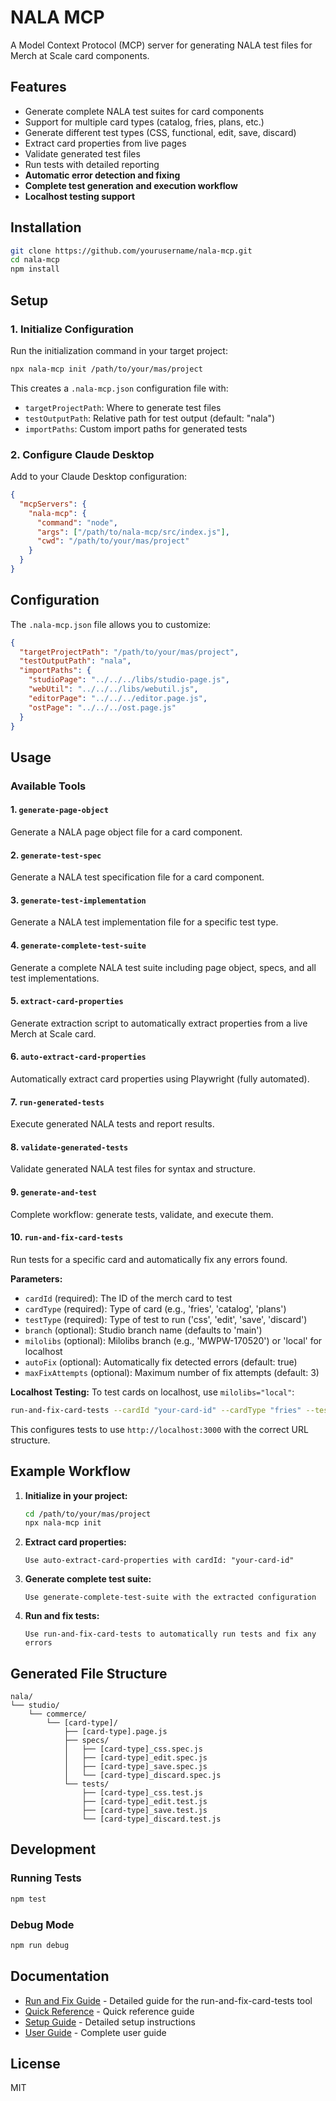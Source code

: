 # NALA MCP

A Model Context Protocol (MCP) server for generating NALA test files for Merch at Scale card components.

## Features

- Generate complete NALA test suites for card components
- Support for multiple card types (catalog, fries, plans, etc.)
- Generate different test types (CSS, functional, edit, save, discard)
- Extract card properties from live pages
- Validate generated test files
- Run tests with detailed reporting
- **Automatic error detection and fixing**
- **Complete test generation and execution workflow**
- **Localhost testing support**

## Installation

```bash
git clone https://github.com/yourusername/nala-mcp.git
cd nala-mcp
npm install
```

## Setup

### 1. Initialize Configuration

Run the initialization command in your target project:

```bash
npx nala-mcp init /path/to/your/mas/project
```

This creates a `.nala-mcp.json` configuration file with:

- `targetProjectPath`: Where to generate test files
- `testOutputPath`: Relative path for test output (default: "nala")
- `importPaths`: Custom import paths for generated tests

### 2. Configure Claude Desktop

Add to your Claude Desktop configuration:

```json
{
  "mcpServers": {
    "nala-mcp": {
      "command": "node",
      "args": ["/path/to/nala-mcp/src/index.js"],
      "cwd": "/path/to/your/mas/project"
    }
  }
}
```

## Configuration

The `.nala-mcp.json` file allows you to customize:

```json
{
  "targetProjectPath": "/path/to/your/mas/project",
  "testOutputPath": "nala",
  "importPaths": {
    "studioPage": "../../../libs/studio-page.js",
    "webUtil": "../../../libs/webutil.js",
    "editorPage": "../../../editor.page.js",
    "ostPage": "../../../ost.page.js"
  }
}
```

## Usage

### Available Tools

#### 1. `generate-page-object`

Generate a NALA page object file for a card component.

#### 2. `generate-test-spec`

Generate a NALA test specification file for a card component.

#### 3. `generate-test-implementation`

Generate a NALA test implementation file for a specific test type.

#### 4. `generate-complete-test-suite`

Generate a complete NALA test suite including page object, specs, and all test implementations.

#### 5. `extract-card-properties`

Generate extraction script to automatically extract properties from a live Merch at Scale card.

#### 6. `auto-extract-card-properties`

Automatically extract card properties using Playwright (fully automated).

#### 7. `run-generated-tests`

Execute generated NALA tests and report results.

#### 8. `validate-generated-tests`

Validate generated NALA test files for syntax and structure.

#### 9. `generate-and-test`

Complete workflow: generate tests, validate, and execute them.

#### 10. `run-and-fix-card-tests`

Run tests for a specific card and automatically fix any errors found.

**Parameters:**

- `cardId` (required): The ID of the merch card to test
- `cardType` (required): Type of card (e.g., 'fries', 'catalog', 'plans')
- `testType` (required): Type of test to run ('css', 'edit', 'save', 'discard')
- `branch` (optional): Studio branch name (defaults to 'main')
- `milolibs` (optional): Milolibs branch (e.g., 'MWPW-170520') or 'local' for localhost
- `autoFix` (optional): Automatically fix detected errors (default: true)
- `maxFixAttempts` (optional): Maximum number of fix attempts (default: 3)

**Localhost Testing:**
To test cards on localhost, use `milolibs="local"`:

```bash
run-and-fix-card-tests --cardId "your-card-id" --cardType "fries" --testType "css" --milolibs "local"
```

This configures tests to use `http://localhost:3000` with the correct URL structure.

## Example Workflow

1. **Initialize in your project:**

   ```bash
   cd /path/to/your/mas/project
   npx nala-mcp init
   ```

2. **Extract card properties:**

   ```
   Use auto-extract-card-properties with cardId: "your-card-id"
   ```

3. **Generate complete test suite:**

   ```
   Use generate-complete-test-suite with the extracted configuration
   ```

4. **Run and fix tests:**
   ```
   Use run-and-fix-card-tests to automatically run tests and fix any errors
   ```

## Generated File Structure

```
nala/
└── studio/
    └── commerce/
        └── [card-type]/
            ├── [card-type].page.js
            ├── specs/
            │   ├── [card-type]_css.spec.js
            │   ├── [card-type]_edit.spec.js
            │   ├── [card-type]_save.spec.js
            │   └── [card-type]_discard.spec.js
            └── tests/
                ├── [card-type]_css.test.js
                ├── [card-type]_edit.test.js
                ├── [card-type]_save.test.js
                └── [card-type]_discard.test.js
```

## Development

### Running Tests

```bash
npm test
```

### Debug Mode

```bash
npm run debug
```

## Documentation

- [Run and Fix Guide](./RUN_AND_FIX_GUIDE.md) - Detailed guide for the run-and-fix-card-tests tool
- [Quick Reference](./QUICK_REFERENCE.md) - Quick reference guide
- [Setup Guide](./SETUP.md) - Detailed setup instructions
- [User Guide](./USER_GUIDE.md) - Complete user guide

## License

MIT
